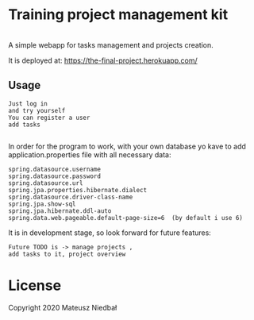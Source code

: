 # Training project management kit
<br>
A simple webapp for tasks management and projects creation.

It is deployed at:
https://the-final-project.herokuapp.com/


## Usage

```
Just log in
and try yourself
You can register a user
add tasks


```

In order for the program to work, with your own database
yo kave to add application.properties file with all necessary data:

```
spring.datasource.username
spring.datasource.password
spring.datasource.url
spring.jpa.properties.hibernate.dialect
spring.datasource.driver-class-name
spring.jpa.show-sql
spring.jpa.hibernate.ddl-auto
spring.data.web.pageable.default-page-size=6  (by default i use 6)
```

It is in development stage, so look forward for future features:

```
Future TODO is -> manage projects , 
add tasks to it, project overview
```



# License
  Copyright 2020 Mateusz Niedbał



